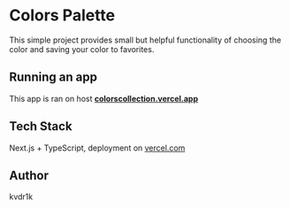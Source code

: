 # Colors Palette
This simple project provides small but helpful functionality of choosing the color and saving your color to favorites. 

## Running an app
This app is ran on host [**colorscollection.vercel.app**](colorscollection.vercel.app)

## Tech Stack
Next.js + TypeScript, deployment on [vercel.com](https://vercel.com/)

## Author
kvdr1k
